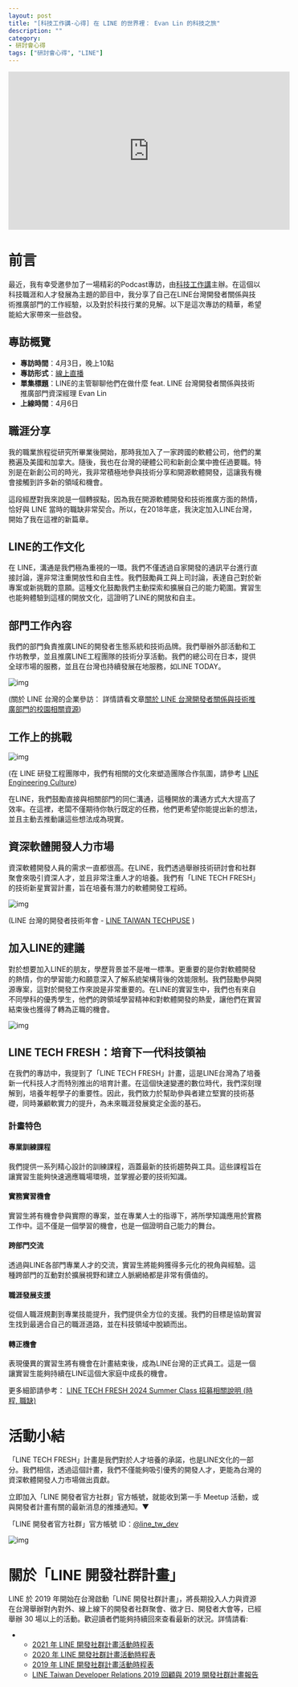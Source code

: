 ```yaml
---
layout: post
title: "[科技工作講-心得] 在 LINE 的世界裡： Evan Lin 的科技之旅"
description: ""
category: 
- 研討會心得
tags: ["研討會心得", "LINE"]
---
```




<iframe width="560" height="315" src="https://www.youtube.com/embed/femgLNh0h3c?si=CnvtWiY7S57aLkkR" title="YouTube video player" frameborder="0" allow="accelerometer; autoplay; clipboard-write; encrypted-media; gyroscope; picture-in-picture; web-share" referrerpolicy="strict-origin-when-cross-origin" allowfullscreen></iframe>

# 前言

最近，我有幸受邀參加了一場精彩的Podcast專訪，由[科技工作講](https://www.facebook.com/clubhousetechjob/)主辦。在這個以科技職涯和人才發展為主題的節目中，我分享了自己在LINE台灣開發者關係與技術推廣部門的工作經驗，以及對於科技行業的見解。以下是這次專訪的精華，希望能給大家帶來一些啟發。



## 專訪概覽

- **專訪時間**：4月3日，晚上10點
- **專訪形式**：[線上直播](https://www.youtube.com/watch?v=femgLNh0h3c)
- **單集標題**：LINE的主管聊聊他們在做什麼 feat. LINE 台灣開發者關係與技術推廣部門資深經理 Evan Lin
- **上線時間**：4月6日

## 職涯分享

我的職業旅程從研究所畢業後開始，那時我加入了一家跨國的軟體公司，他們的業務遍及美國和加拿大。隨後，我也在台灣的硬體公司和新創企業中擔任過要職。特別是在新創公司的時光，我非常積極地參與技術分享和開源軟體開發，這讓我有機會接觸到許多新的領域和機會。



這段經歷對我來說是一個轉捩點，因為我在開源軟體開發和技術推廣方面的熱情，恰好與 LINE 當時的職缺非常契合。所以，在2018年底，我決定加入LINE台灣，開始了我在這裡的新篇章。

## LINE的工作文化



在 LINE，溝通是我們極為重視的一環。我們不僅透過自家開發的通訊平台進行直接討論，還非常注重開放性和自主性。我們鼓勵員工與上司討論，表達自己對於新專案或新挑戰的意願。這種文化鼓勵我們主動探索和擴展自己的能力範圍。實習生也能夠體驗到這樣的開放文化，這證明了LINE的開放和自主。



## 部門工作內容

我們的部門負責推廣LINE的開發者生態系統和技術品牌。我們舉辦外部活動和工作坊教學，並且推廣LINE工程團隊的技術分享活動。我們的總公司在日本，提供全球市場的服務，並且在台灣也持續發展在地服務，如LINE TODAY。

![img](https://engineering.linecorp.com/wp-content/uploads/2022/03/IMG_8571-1024x1024.jpg)

(關於 LINE 台灣的企業參訪： 詳情請看文章[關於 LINE 台灣開發者關係與技術推廣部門的校園相關資源](https://engineering.linecorp.com/zh-hant/blog/line-devrel-campus))



## 工作上的挑戰

![img](../images/2022/1692948988289.png)

(在 LINE 研發工程團隊中，我們有相關的文化來塑造團隊合作氛圍，請參考 [LINE Engineering Culture](https://engineering.linecorp.com/en/culture))

在LINE，我們鼓勵直接與相關部門的同仁溝通，這種開放的溝通方式大大提高了效率。在這裡，老闆不僅期待你執行既定的任務，他們更希望你能提出新的想法，並且主動去推動讓這些想法成為現實。



## 資深軟體開發人力市場

資深軟體開發人員的需求一直都很高。在LINE，我們透過舉辦技術研討會和社群聚會來吸引資深人才，並且非常注重人才的培養。我們有「LINE TECH FRESH」的技術新星實習計畫，旨在培養有潛力的軟體開發工程師。

![img](../images/2022/1677037511941.jpeg)

(LINE 台灣的開發者技術年會 - [LINE TAIWAN TECHPUSE](https://engineering.linecorp.com/zh-hant/blog/line-techpulse-2023-report) )

## 加入LINE的建議

對於想要加入LINE的朋友，學歷背景並不是唯一標準。更重要的是你對軟體開發的熱情，你的學習能力和願意深入了解系統架構背後的效能限制。我們鼓勵參與開源專案，這對於開發工作來說是非常重要的。在LINE的實習生中，我們也有來自不同學科的優秀學生，他們的跨領域學習精神和對軟體開發的熱愛，讓他們在實習結束後也獲得了轉為正職的機會。

![img](../images/2022/1708507151658.png)

## LINE TECH FRESH：培育下一代科技領袖

在我們的專訪中，我提到了「LINE TECH FRESH」計畫，這是LINE台灣為了培養新一代科技人才而特別推出的培育計畫。在這個快速變遷的數位時代，我們深刻理解到，培養年輕學子的重要性。因此，我們致力於幫助參與者建立堅實的技術基礎，同時兼顧軟實力的提升，為未來職涯發展奠定全面的基石。

### 計畫特色

#### 專業訓練課程

我們提供一系列精心設計的訓練課程，涵蓋最新的技術趨勢與工具。這些課程旨在讓實習生能夠快速適應職場環境，並掌握必要的技術知識。

#### 實務實習機會

實習生將有機會參與實際的專案，並在專業人士的指導下，將所學知識應用於實務工作中。這不僅是一個學習的機會，也是一個證明自己能力的舞台。

#### 跨部門交流

透過與LINE各部門專業人才的交流，實習生將能夠獲得多元化的視角與經驗。這種跨部門的互動對於擴展視野和建立人脈網絡都是非常有價值的。

#### 職涯發展支援

從個人職涯規劃到專業技能提升，我們提供全方位的支援。我們的目標是協助實習生找到最適合自己的職涯道路，並在科技領域中脫穎而出。

#### 轉正機會

表現優異的實習生將有機會在計畫結束後，成為LINE台灣的正式員工。這是一個讓實習生能夠持續在LINE這個大家庭中成長的機會。

更多細節請參考：  [LINE TECH FRESH 2024 Summer Class 招募相關說明 (時程, 職缺)](https://techblog.lycorp.co.jp/zh-hant/line-tech-fresh-2024-summer)

# 活動小結

「LINE TECH FRESH」計畫是我們對於人才培養的承諾，也是LINE文化的一部分。我們相信，透過這個計畫，我們不僅能夠吸引優秀的開發人才，更能為台灣的資深軟體開發人力市場做出貢獻。



立即加入「LINE 開發者官方社群」官方帳號，就能收到第一手 Meetup 活動，或與開發者計畫有關的最新消息的推播通知。▼

「LINE 開發者官方社群」官方帳號 ID：[@line_tw_dev](https://qr-official.line.me/gs/M_908lugfe_BW.png)

![img](../images/2022/M_908lugfe_BW.png)

# 關於「LINE 開發社群計畫」

LINE 於 2019 年開始在台灣啟動「LINE 開發社群計畫」，將長期投入人力與資源在台灣舉辦對內對外、線上線下的開發者社群聚會、徵才日、開發者大會等，已經舉辦 30 場以上的活動。歡迎讀者們能夠持續回來查看最新的狀況。詳情請看:

- - [2021 年 LINE 開發社群計畫活動時程表](https://engineering.linecorp.com/zh-hant/blog/2021-line-tw-devrel/)
  - [2020 年 LINE 開發社群計畫活動時程表](https://engineering.linecorp.com/zh-hant/blog/2020-line-tw-devrel/)
  - [2019 年 LINE 開發社群計畫活動時程表](https://engineering.linecorp.com/zh-hant/blog/line-taiwan-developer-relations-2019-plan/)
  - [LINE Taiwan Developer Relations 2019 回顧與 2019 開發社群計畫報告](https://engineering.linecorp.com/zh-hant/blog/line-taiwan-developer-relations-2019/)
